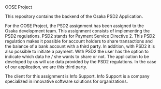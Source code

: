 OOSE Project

This repository contains the backend of the Osaka PSD2 Application.

For the OOSE Project, the PSD2 assignment has been assigned to the Osaka development team. This assignment consists of implementing the PSD2 regulations. PSD2 stands for Payment Service Directive 2. This PSD2 regulation makes it possible for account holders to share transactions and the balance of a bank account with a third party. In addition, with PSD2 it is also possible to initiate a payment. With PSD2 the user has the option to indicate which data he / she wants to share or not. The application to be developed by us will use data provided by the PSD2 regulations. In the case of our application, we are this third party.

The client for this assignment is Info Support. Info Support is a company specialized in innovative software solutions for organizations.
